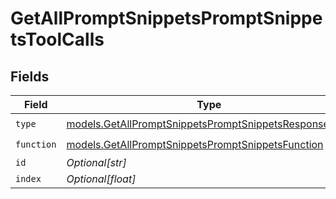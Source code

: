 # GetAllPromptSnippetsPromptSnippetsToolCalls


## Fields

| Field                                                                                                                | Type                                                                                                                 | Required                                                                                                             | Description                                                                                                          |
| -------------------------------------------------------------------------------------------------------------------- | -------------------------------------------------------------------------------------------------------------------- | -------------------------------------------------------------------------------------------------------------------- | -------------------------------------------------------------------------------------------------------------------- |
| `type`                                                                                                               | [models.GetAllPromptSnippetsPromptSnippetsResponseType](../models/getallpromptsnippetspromptsnippetsresponsetype.md) | :heavy_check_mark:                                                                                                   | N/A                                                                                                                  |
| `function`                                                                                                           | [models.GetAllPromptSnippetsPromptSnippetsFunction](../models/getallpromptsnippetspromptsnippetsfunction.md)         | :heavy_check_mark:                                                                                                   | N/A                                                                                                                  |
| `id`                                                                                                                 | *Optional[str]*                                                                                                      | :heavy_minus_sign:                                                                                                   | N/A                                                                                                                  |
| `index`                                                                                                              | *Optional[float]*                                                                                                    | :heavy_minus_sign:                                                                                                   | N/A                                                                                                                  |